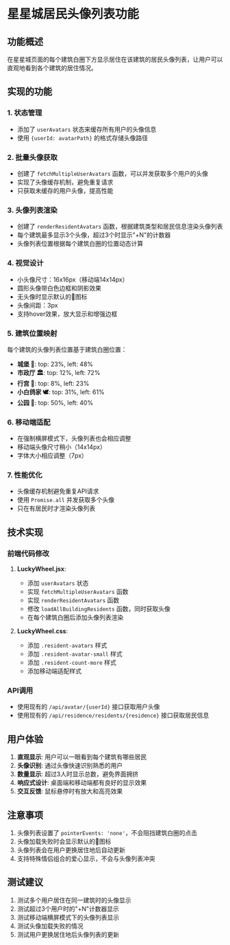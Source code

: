 # 星星城居民头像列表功能

## 功能概述

在星星城页面的每个建筑白圈下方显示居住在该建筑的居民头像列表，让用户可以直观地看到各个建筑的居住情况。

## 实现的功能

### 1. 状态管理
- 添加了 `userAvatars` 状态来缓存所有用户的头像信息
- 使用 `{userId: avatarPath}` 的格式存储头像路径

### 2. 批量头像获取
- 创建了 `fetchMultipleUserAvatars` 函数，可以并发获取多个用户的头像
- 实现了头像缓存机制，避免重复请求
- 只获取未缓存的用户头像，提高性能

### 3. 头像列表渲染
- 创建了 `renderResidentAvatars` 函数，根据建筑类型和居民信息渲染头像列表
- 每个建筑最多显示3个头像，超过3个时显示"+N"的计数器
- 头像列表位置根据每个建筑白圈的位置动态计算

### 4. 视觉设计
- 小头像尺寸：16x16px（移动端14x14px）
- 圆形头像带白色边框和阴影效果
- 无头像时显示默认的👤图标
- 头像间距：3px
- 支持hover效果，放大显示和增强边框

### 5. 建筑位置映射
每个建筑的头像列表位置基于建筑白圈位置：
- **城堡 🏰**: top: 23%, left: 48%
- **市政厅 🏛️**: top: 12%, left: 72%  
- **行宫 🏯**: top: 8%, left: 23%
- **小白鸽家 🕊️**: top: 31%, left: 61%
- **公园 🌳**: top: 50%, left: 40%

### 6. 移动端适配
- 在强制横屏模式下，头像列表也会相应调整
- 移动端头像尺寸稍小（14x14px）
- 字体大小相应调整（7px）

### 7. 性能优化
- 头像缓存机制避免重复API请求
- 使用 `Promise.all` 并发获取多个头像
- 只在有居民时才渲染头像列表

## 技术实现

### 前端代码修改
1. **LuckyWheel.jsx**:
   - 添加 `userAvatars` 状态
   - 实现 `fetchMultipleUserAvatars` 函数
   - 实现 `renderResidentAvatars` 函数
   - 修改 `loadAllBuildingResidents` 函数，同时获取头像
   - 在每个建筑白圈后添加头像列表渲染

2. **LuckyWheel.css**:
   - 添加 `.resident-avatars` 样式
   - 添加 `.resident-avatar-small` 样式
   - 添加 `.resident-count-more` 样式
   - 添加移动端适配样式

### API调用
- 使用现有的 `/api/avatar/{userId}` 接口获取用户头像
- 使用现有的 `/api/residence/residents/{residence}` 接口获取居民信息

## 用户体验

1. **直观显示**: 用户可以一眼看到每个建筑有哪些居民
2. **头像识别**: 通过头像快速识别熟悉的用户
3. **数量显示**: 超过3人时显示总数，避免界面拥挤
4. **响应式设计**: 桌面端和移动端都有良好的显示效果
5. **交互反馈**: 鼠标悬停时有放大和高亮效果

## 注意事项

1. 头像列表设置了 `pointerEvents: 'none'`，不会阻挡建筑白圈的点击
2. 头像加载失败时会显示默认的👤图标
3. 头像列表会在用户更换居住地后自动更新
4. 支持特殊情侣组合的爱心显示，不会与头像列表冲突

## 测试建议

1. 测试多个用户居住在同一建筑时的头像显示
2. 测试超过3个用户时的"+N"计数器显示
3. 测试移动端横屏模式下的头像列表显示
4. 测试头像加载失败的情况
5. 测试用户更换居住地后头像列表的更新
